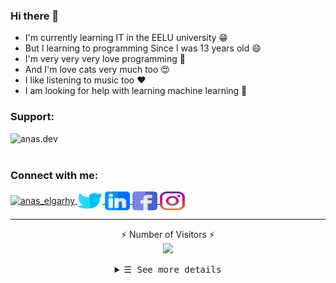 ### Hi there 👋
- I'm currently learning IT in the EELU university 😁
- But I learning to programming Since I was 13 years old 😄
- I'm very very very love programming 🖤
- And I'm love cats very much too 😍
- I like listening to music too ❤
- I am looking for help with learning machine learning 🤔

<h3 align="left">Support:</h3>
<p>
    <a href="https://www.buymeacoffee.com/anas.dev">
        <img align="left" src="https://cdn.buymeacoffee.com/buttons/v2/default-yellow.png" height="50" width="210" alt="anas.dev"/>
    </a>
</p>
<br><br>
<h3 align="left">Connect with me:</h3>
<p align="left">
    <a href="https://dev.to/anas_elgarhy" target="_blank">
        <img align="center" src="https://d2fltix0v2e0sb.cloudfront.net/dev-badge.svg" alt="anas_elgarhy" height="30" width="40"/>
    </a>
    <a href="https://twitter.com/anas_elgarhy" target="_blank">
        <img align="center" src="./social_logos/twitter_l.svg" alt="anas_elgarhy" height="30" width="40" />
    </a>
    <a href="https://linkedin.com/in/anas-elgarhy" target="_blank">
        <img align="center" src="./social_logos/linkedin.svg" alt="anas-elgarhy" height="30" width="40"/>
    </a>
    <a href="https://fb.com/anas.ahmed.elgarhy" target="_blank">
        <img align="center" src="./social_logos/facebook%20_l.svg" alt="anas.ahmed.elgarhy" height="30" width="40"/>
    </a>
    <a href="https://instagram.com/anas_elgarhy" target="_blank">
        <img align="center" src="./social_logos/instagram_l.svg" alt="anas_elgarhy" height="30" width="40"/>
    </a>
</p>

---
<p align="center">⚡ Number of Visitors ⚡ <br>
<img alr="⚡ Number of Visitors ⚡" src="https://profile-counter.glitch.me/Anas-Elgarhy/count.svg"/>
</p>

<details align="center">
   <summary> <samp>&#9776; See more details</samp></summary>
    <p align="center">
     <br>
     <!-- All repositories -->
      <a href="https://github.com/Anas-Elgarhy?tab=repositories" target="_blank">
        <img alt="Code" src="https://img.shields.io/badge/-code-000000?style=flat-square&logo=Plex&logoColor=white">
      </a>
      <!-- Python -->
      <!-- <a href="https://github.com/Anas-Elgarhy?tab=repositories&language=python" target="_blank">
            <img alt="Python" src="https://img.shields.io/badge/-Python-3572A5?style=flat-square&logo=Python&logoColor=white">
      </a> -->
      <!-- Java script -->
      <a href="https://github.com/Anas-Elgarhy?tab=repositories&language=javascript" target="_blank">
        <img alt="Javascript" src="https://img.shields.io/badge/-Javascript-f1e05a?style=flat-square&logo=Javascript&logoColor=white">
      </a>
      <!-- C language -->
      <a href="https://github.com/Anas-Elgarhy?tab=repositories&language=c" target="_blank">
        <img alt="C language" src="https://img.shields.io/badge/-C-649AD2?style=flat-square&logo=c&logoColor=white">
      </a>
      <!-- CPP language -->
      <a href="https://github.com/Anas-Elgarhy?tab=repositories&language=c%2B%2B" target="_blank">
        <img alt="C++" src="https://img.shields.io/badge/-C%2B%2B-f34b7d?style=flat-square&logo=C%2B%2B&logoColor=white">
      </a>
      <!-- Lua language -->
      <a href="https://github.com/Anas-Elgarhy?tab=repositories&language=lua" target="_blank">
        <img alt="Lua language" src="https://img.shields.io/badge/-lua-000081?style=flat-square&logo=lua&logoColor=white">
      </a>
      <!-- Go language -->
      <!-- <a href="https://github.com/Anas-Elgarhy?tab=repositories&language=go" target="_blank">
        <img alt="Go" src="https://img.shields.io/badge/-Go-375eab?style=flat-square&logo=Go&logoColor=white">
      </a> -->
      <!-- Java -->
      <a href="https://github.com/Anas-Elgarhy?tab=repositories&language=java" target="_blank">
        <img alt="Java" src="https://img.shields.io/badge/-Java-b07219?style=flat-square&logo=Java&logoColor=white">
      </a>
      <!-- Kotlin -->
      <a href="https://github.com/Anas-Elgarhy?tab=repositories&language=kotlin" target="_blank">
        <img alt="Java" src="https://img.shields.io/badge/-kotlin-D86880?style=flat-square&logo=kotlin&logoColor=white">
      </a>
  <br>

  <img src="https://github-readme-stats.vercel.app/api?username=Anas-Elgarhy&count_private=true&theme=tokyonight&show_icons=true&hide=contribs,prs" width="70%"/>
  <br>
  <img alt="Anas's most used languages" src="https://github-readme-stats.vercel.app/api/top-langs/?username=Anas-Elgarhy&layout=compact&theme=tokyonight" width="70%"/>
  
  <br>
     <a href="https://github.com/Anas-Elgarhy?tab=followers" target="_blank">
        <img alt="Updates" src="https://img.shields.io/badge/--000000?style=flat-square&logo=RSS&logoColor=white">
     </a>
     <a href="https://github.com/Anas-Elgarhy" target="_blank">
        <img alt="Anas-Elgarhy" src="https://badges.pufler.dev/visits/Anas-Elgarhy/Anas-Elgarhy"/>
     </a>
     <a href="https://github.com/Anas-Elgarhy/Anas-Elgarhy" target="_blank">
        <img alt="GitHub hits" src="https://img.shields.io/github/last-commit/Anas-Elgarhy/Anas-Elgarhy?label=profile%20updated&style=flat-square"/>
     </a>
  </samp>
  </p>
</details>
<br>
</details>
<!--
**Anas-Elgarhy/Anas-Elgarhy** is a ✨ _special_ ✨ repository because its `README.md` (this file) appears on your GitHub profile.

Here are some ideas to get you started:

- 🔭 I’m currently working on ...
- 🌱 I’m currently learning ...
- 👯 I’m looking to collaborate on ...
- 🤔 I’m looking for help with ...
- 💬 Ask me about ...
- 📫 How to reach me: ...
- 😄 Pronouns: ...
- ⚡ Fun fact: ...
-->
